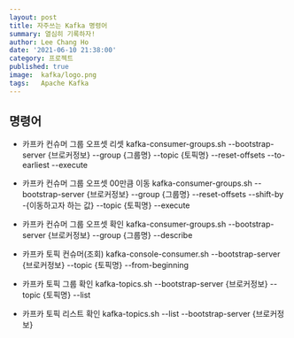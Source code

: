 ```yaml
---
layout: post
title: 자주쓰는 Kafka 명령어
summary: 열심히 기록하자!
author: Lee Chang Ho
date: '2021-06-10 21:38:00'
category: 프로젝트
published: true
image:  kafka/logo.png
tags:   Apache Kafka
---
```


## 명령어
+ 카프카 컨슈머 그룹 오프셋 리셋
	kafka-consumer-groups.sh --bootstrap-server {브로커정보} --group {그룹명} --topic {토픽명} --reset-offsets --to-earliest --execute
	
+ 카프카 컨슈머 그룹 오프셋 00만큼 이동
	kafka-consumer-groups.sh --bootstrap-server {브로커정보} --group {그룹명} --reset-offsets --shift-by -{이동하고자 하는 값} --topic {토픽명} --execute

+ 카프카 컨슈머 그룹 오프셋 확인
	kafka-consumer-groups.sh  --bootstrap-server {브로커정보} --group {그룹명} --describe

+ 카프카 토픽 컨슈머(조회)
	kafka-console-consumer.sh --bootstrap-server {브로커정보} --topic {토픽명} --from-beginning
	
+ 카프카 토픽 그룹 확인
	kafka-topics.sh --bootstrap-server  {브로커정보} --topic {토픽명} --list
	
+ 카프카 토픽 리스트 확인
	kafka-topics.sh --list --bootstrap-server {브로커정보}
<!--stackedit_data:
eyJoaXN0b3J5IjpbLTIxODM0NTE4MywtMTQ0MjM1MDM5NiwtNz
Y3NjEzNTE4LC05Mjk2NjEyNTFdfQ==
-->